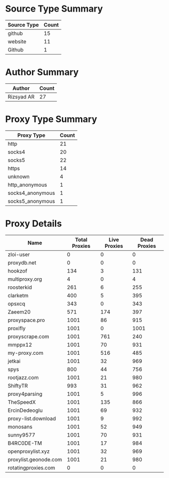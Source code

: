 # Source Type Summary

| Source Type | Count |
|-------------|-------|
| github | 15 |
| website | 11 |
| Github | 1 |


# Author Summary

| Author | Count |
|--------|-------|
| Rizsyad AR | 27 |


# Proxy Type Summary

| Proxy Type | Count |
|------------|-------|
| http | 21 |
| socks4 | 20 |
| socks5 | 22 |
| https | 14 |
| unknown | 4 |
| http_anonymous | 1 |
| socks4_anonymous | 1 |
| socks5_anonymous | 1 |


# Proxy Details

| Name | Total Proxies | Live Proxies | Dead Proxies |
|------|---------------|--------------|---------------|
| zloi-user | 0 | 0 | 0 |
| proxydb.net | 0 | 0 | 0 |
| hookzof | 134 | 3 | 131 |
| multiproxy.org | 4 | 0 | 4 |
| roosterkid | 261 | 6 | 255 |
| clarketm | 400 | 5 | 395 |
| opsxcq | 343 | 0 | 343 |
| Zaeem20 | 571 | 174 | 397 |
| proxyspace.pro | 1001 | 86 | 915 |
| proxifly | 1001 | 0 | 1001 |
| proxyscrape.com | 1001 | 761 | 240 |
| mmppx12 | 1001 | 70 | 931 |
| my-proxy.com | 1001 | 516 | 485 |
| jetkai | 1001 | 32 | 969 |
| spys | 800 | 44 | 756 |
| rootjazz.com | 1001 | 21 | 980 |
| ShiftyTR | 993 | 31 | 962 |
| proxy4parsing | 1001 | 5 | 996 |
| TheSpeedX | 1001 | 135 | 866 |
| ErcinDedeoglu | 1001 | 69 | 932 |
| proxy-list.download | 1001 | 9 | 992 |
| monosans | 1001 | 52 | 949 |
| sunny9577 | 1001 | 70 | 931 |
| B4RC0DE-TM | 1001 | 17 | 984 |
| openproxylist.xyz | 1001 | 32 | 969 |
| proxylist.geonode.com | 1001 | 21 | 980 |
| rotatingproxies.com | 0 | 0 | 0 |
